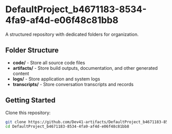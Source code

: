# DefaultProject_b4671183-8534-4fa9-af4d-e06f48c81bb8
A structured repository with dedicated folders for organization.

## Folder Structure

- **code/** - Store all source code files
- **artifacts/** - Store build outputs, documentation, and other generated content
- **logs/** - Store application and system logs
- **transcripts/** - Store conversation transcripts and records

## Getting Started

Clone this repository:
```bash
git clone https://github.com/Dev41-artifacts/DefaultProject_b4671183-8534-4fa9-af4d-e06f48c81bb8
cd DefaultProject_b4671183-8534-4fa9-af4d-e06f48c81bb8
```
